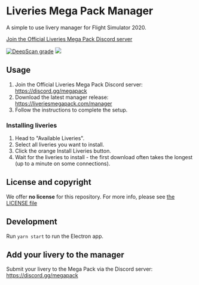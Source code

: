 # Liveries Mega Pack Manager

A simple to use livery manager for Flight Simulator 2020.

[Join the Official Liveries Mega Pack Discord server](https://discord.gg/megapack)

[![DeepScan grade](https://deepscan.io/api/teams/10690/projects/13519/branches/230735/badge/grade.svg)](https://deepscan.io/dashboard#view=project&tid=10690&pid=13519&bid=230735) [![](https://github.com/MSFS-Mega-Pack/MSFS2020-livery-manager/workflows/Smoketest/badge.svg)](https://github.com/MSFS-Mega-Pack/MSFS2020-livery-manager/actions/)

## Usage

1. Join the Official Liveries Mega Pack Discord server: https://discord.gg/megapack
2. Download the latest manager release: https://liveriesmegapack.com/manager
3. Follow the instructions to complete the setup.

### Installing liveries

1. Head to "Available Liveries".
2. Select all liveries you want to install.
3. Click the orange Install Liveries button.
4. Wait for the liveries to install - the first download often takes the longest (up to a minute on some connections).

## License and copyright

We offer **no license** for this repository. For more info, please see [the LICENSE file](LICENSE.md)

## Development

Run `yarn start` to run the Electron app.

## Add your livery to the manager

Submit your livery to the Mega Pack via the Discord server: https://discord.gg/megapack
